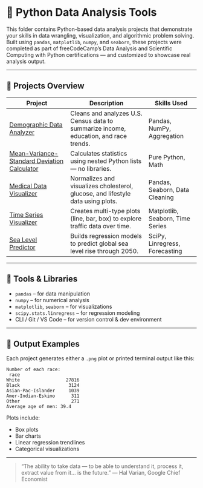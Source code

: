 # 🐍 Python Data Analysis Tools

This folder contains Python-based data analysis projects that demonstrate your skills in data wrangling, visualization, and algorithmic problem solving. Built using `pandas`, `matplotlib`, `numpy`, and `seaborn`, these projects were completed as part of freeCodeCamp’s Data Analysis and Scientific Computing with Python certifications — and customized to showcase real analysis output.

---

## 🧪 Projects Overview

| Project | Description | Skills Used |
|--------|-------------|-------------|
| [Demographic Data Analyzer](./Demographic%20Data%20Analyzer) | Cleans and analyzes U.S. Census data to summarize income, education, and race trends. | Pandas, NumPy, Aggregation |
| [Mean-Variance-Standard Deviation Calculator](./Mean-Variance-Standard%20Deviation%20Calculator) | Calculates statistics using nested Python lists — no libraries. | Pure Python, Math |
| [Medical Data Visualizer](./Medical%20Data%20Visualizer) | Normalizes and visualizes cholesterol, glucose, and lifestyle data using plots. | Pandas, Seaborn, Data Cleaning |
| [Time Series Visualizer](./Time%20Series%20Visualizer) | Creates multi-type plots (line, bar, box) to explore traffic data over time. | Matplotlib, Seaborn, Time Series |
| [Sea Level Predictor](./Sea%20Level%20Predictor) | Builds regression models to predict global sea level rise through 2050. | SciPy, Linregress, Forecasting |

---

## 🔧 Tools & Libraries

- `pandas` – for data manipulation
- `numpy` – for numerical analysis
- `matplotlib`, `seaborn` – for visualizations
- `scipy.stats.linregress` – for regression modeling
- CLI / Git / VS Code – for version control & dev environment

---

## 📂 Output Examples

Each project generates either a `.png` plot or printed terminal output like this:

```
Number of each race:
 race
White                 27816
Black                  3124
Asian-Pac-Islander     1039
Amer-Indian-Eskimo      311
Other                   271
Average age of men: 39.4
```

Plots include:
- Box plots
- Bar charts
- Linear regression trendlines
- Categorical visualizations

---

> “The ability to take data — to be able to understand it, process it, extract value from it… is the future.” — Hal Varian, Google Chief Economist

